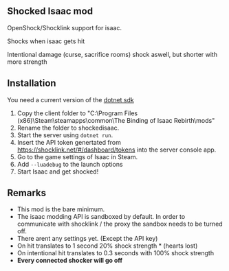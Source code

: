 Shocked Isaac mod
----------

OpenShock/Shocklink support for isaac.

Shocks when isaac gets hit

Intentional damage (curse, sacrifice rooms) shock aswell, but shorter with more strength


## Installation

You need a current version of the [dotnet sdk](https://dotnet.microsoft.com/en-us/download)

1. Copy the client folder to "C:\Program Files (x86)\Steam\steamapps\common\The Binding of Isaac Rebirth\mods"
2. Rename the folder to shockedisaac.
3. Start the server using ```dotnet run```.
4. Insert the API token genertated from https://shocklink.net/#/dashboard/tokens into the server console app.
5. Go to the game settings of Isaac in Steam.
6. Add ```--luadebug``` to the launch options
7. Start Isaac and get shocked!

## Remarks

- This mod is the bare minimum.
- The isaac modding API is sandboxed by default. In order to communicate with shocklink / the proxy the sandbox needs to be turned off.
- There arent any settings yet. (Except the API key)
- On hit translates to 1 second 20% shock strength * (hearts lost)
- On intentional hit translates to 0.3 seconds with 100% shock strength
- **Every connected shocker will go off**
